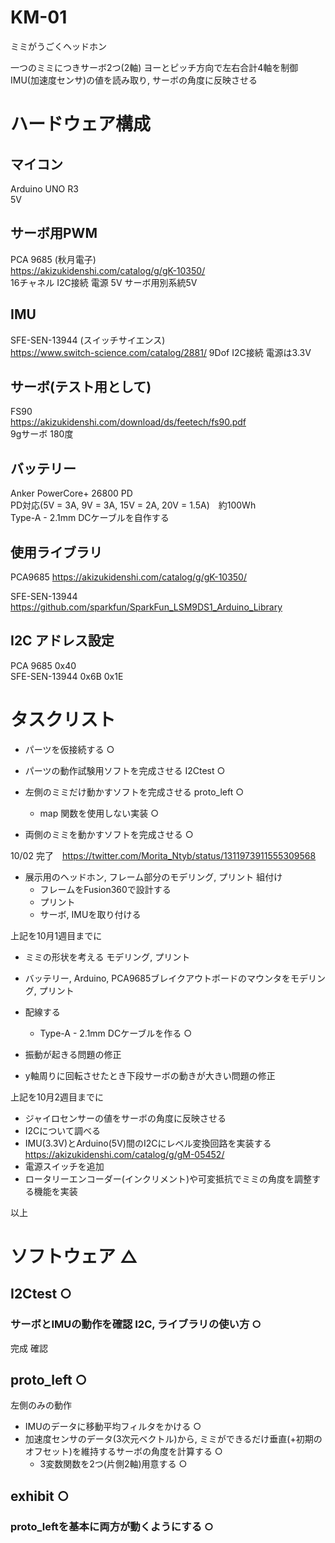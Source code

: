 # KM-01
ミミがうごくヘッドホン

一つのミミにつきサーボ2つ(2軸) ヨーとピッチ方向で左右合計4軸を制御  
IMU(加速度センサ)の値を読み取り, サーボの角度に反映させる

# ハードウェア構成

## マイコン
Arduino UNO R3  
5V

## サーボ用PWM
PCA 9685 (秋月電子)  
https://akizukidenshi.com/catalog/g/gK-10350/  
16チャネル I2C接続 電源 5V サーボ用別系統5V

## IMU
SFE-SEN-13944 (スイッチサイエンス)  
https://www.switch-science.com/catalog/2881/
9Dof I2C接続 電源は3.3V

## サーボ(テスト用として)
FS90  
https://akizukidenshi.com/download/ds/feetech/fs90.pdf  
9gサーボ 180度

## バッテリー
Anker PowerCore+ 26800 PD  
PD対応(5V = 3A, 9V = 3A, 15V = 2A, 20V = 1.5A)　約100Wh  
Type-A - 2.1mm DCケーブルを自作する 

## 使用ライブラリ

PCA9685  https://akizukidenshi.com/catalog/g/gK-10350/  

SFE-SEN-13944 https://github.com/sparkfun/SparkFun_LSM9DS1_Arduino_Library  


## I2C アドレス設定
PCA 9685  0x40  
SFE-SEN-13944 0x6B 0x1E


# タスクリスト


* パーツを仮接続する ○

* パーツの動作試験用ソフトを完成させる I2Ctest ○

* 左側のミミだけ動かすソフトを完成させる proto_left ○
  * map 関数を使用しない実装 ○

* 両側のミミを動かすソフトを完成させる ○

10/02 完了　https://twitter.com/Morita_Ntyb/status/1311973911555309568


* 展示用のヘッドホン, フレーム部分のモデリング, プリント 組付け
  * フレームをFusion360で設計する
  * プリント
  * サーボ, IMUを取り付ける


上記を10月1週目までに


* ミミの形状を考える モデリング, プリント

* バッテリー, Arduino, PCA9685ブレイクアウトボードのマウンタをモデリング, プリント

* 配線する
  * Type-A - 2.1mm DCケーブルを作る ○


* 振動が起きる問題の修正
* y軸周りに回転させたとき下段サーボの動きが大きい問題の修正


上記を10月2週目までに


* ジャイロセンサーの値をサーボの角度に反映させる
* I2Cについて調べる
* IMU(3.3V)とArduino(5V)間のI2Cにレベル変換回路を実装する https://akizukidenshi.com/catalog/g/gM-05452/
* 電源スイッチを追加
* ロータリーエンコーダー(インクリメント)や可変抵抗でミミの角度を調整する機能を実装


以上

# ソフトウェア △

## I2Ctest ○

### サーボとIMUの動作を確認 I2C, ライブラリの使い方 ○
完成 確認

## proto_left ○

左側のみの動作

* IMUのデータに移動平均フィルタをかける ○
* 加速度センサのデータ(3次元ベクトル)から, ミミができるだけ垂直(+初期のオフセット)を維持するサーボの角度を計算する ○
    * 3変数関数を2つ(片側2軸)用意する ○

## exhibit ○

### proto_leftを基本に両方が動くようにする ○
